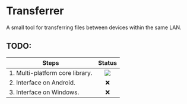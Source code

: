 # Transferrer
A small tool for transferring files between devices within the same LAN.

## TODO: 
|Steps|Status|
|-|:-:|
|1. Multi-platform core library.| ![](https://camo.githubusercontent.com/8367389469b3bc13ceaa808e9b85991abbf57b7c/687474703a2f2f696d672e6c616e72656e74756b752e636f6d2f696d672f616c6c696d672f313231322f352d31323132303431393352302e676966) |
|2. Interface on Android.|❌|
|3. Interface on Windows.|❌|
